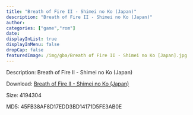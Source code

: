 ```yaml
---
title: "Breath of Fire II - Shimei no Ko (Japan)"
description: "Breath of Fire II - Shimei no Ko (Japan)"
author: 
categories: ["game","rom"]
date: 
displayInList: true
displayInMenu: false
dropCap: false
featuredImage: /img/gba/Breath of Fire II - Shimei no Ko [Japan].jpg
---
```


Description: Breath of Fire II - Shimei no Ko (Japan)

Download: <a style="text-decoration:underline;" href="https://mega.nz/#!OGBSWIpI!By4ga5khMC6grgMp4sP-R8JoLzGDsb38wH_k6A_By8o" target = "_blank" rel = "nofollow" > Breath of Fire II - Shimei no Ko (Japan)</a>

Size: 4194304

MD5: 45FB38AF8D17EDD3BD14171D5FE3AB0E

